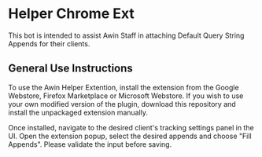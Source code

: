 # Helper Chrome Ext
 
This bot is intended to assist Awin Staff in attaching Default Query String Appends for their clients.

## General Use Instructions

To use the Awin Helper Extention, install the extension from the Google Webstore, Firefox Marketplace or Microsoft Webstore. If you wish to use your own modified version of the plugin, download this repository and install the unpackaged extension manually.

Once installed, navigate to the desired client's tracking settings panel in the UI. Open the extension popup, select the desired appends and choose "Fill Appends". Please validate the input before saving.
